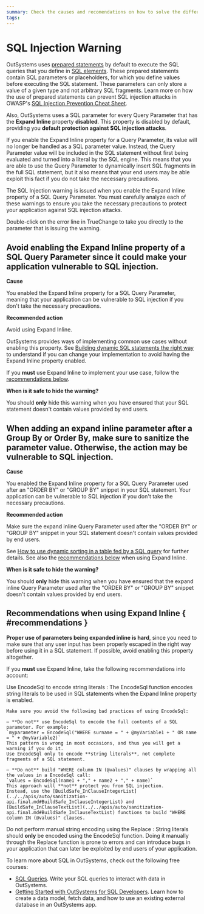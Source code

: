 ```yaml
---
summary: Check the causes and recomendations on how to solve the different SQL Injection TrueChange warnings
tags:
---
```


# SQL Injection Warning

OutSystems uses [prepared statements](<https://en.wikipedia.org/wiki/Prepared_statement>) by default to execute the SQL queries that you define in [SQL elements](<../../../develop/data/query/sql.md>). These prepared statements contain SQL parameters or placeholders, for which you define values before executing the SQL statement. These parameters can only store a value of a given type and not arbitrary SQL fragments. Learn more on how the use of prepared statements can prevent SQL injection attacks in OWASP's [SQL Injection Prevention Cheat Sheet](<https://www.owasp.org/index.php/SQL_Injection_Prevention_Cheat_Sheet>).

Also, OutSystems uses a SQL parameter for every Query Parameter that has the **Expand Inline** property **disabled**. This property is disabled by default, providing you **default protection against SQL injection attacks**.

If you enable the Expand Inline property for a Query Parameter, its value will no longer be handled as a SQL parameter value. Instead, the Query Parameter value will be included in the SQL statement without first being evaluated and turned into a literal by the SQL engine. This means that you are able to use the Query Parameter to dynamically insert SQL fragments in the full SQL statement, but it also means that your end users may be able exploit this fact if you do not take the necessary precautions.

The SQL Injection warning is issued when you enable the Expand Inline property of a SQL Query Parameter. You must carefully analyze each of these warnings to ensure you take the necessary precautions to protect your application against SQL injection attacks.

Double-click on the error line in TrueChange to take you directly to the parameter that is issuing the warning.

## Avoid enabling the Expand Inline property of a SQL Query Parameter since it could make your application vulnerable to SQL injection.

**Cause**

You enabled the Expand Inline property for a SQL Query Parameter, meaning that your application can be vulnerable to SQL injection if you don't take the necessary precautions.

**Recommended action**

Avoid using Expand Inline.

OutSystems provides ways of implementing common use cases without enabling this property. See [Building dynamic SQL statements the right way](<https://success.outsystems.com/Documentation/Best_Practices/Building_dynamic_SQL_statements_the_right_way>) to understand if you can change your implementation to avoid having the Expand Inline property enabled.

If you **must** use Expand Inline to implement your use case, follow the [recommendations below](#recommendations).

**When is it safe to hide the warning?**

You should **only** hide this warning when you have ensured that your SQL statement doesn't contain values provided by end users.

## When adding an expand inline parameter after a Group By or Order By, make sure to sanitize the parameter value. Otherwise, the action may be vulnerable to SQL injection.

**Cause**

You enabled the Expand Inline property for a SQL Query Parameter used after an "ORDER BY" or "GROUP BY" snippet in your SQL statement. Your application can be vulnerable to SQL injection if you don't take the necessary precautions.

**Recommended action**

Make sure the expand inline Query Parameter used after the "ORDER BY" or "GROUP BY" snippet in your SQL statement doesn't contain values provided by end users.

See [How to use dynamic sorting in a table fed by a SQL query](https://success.outsystems.com/Documentation/How-to_Guides/Development/How_to_use_the_List_Sort_Column_Widget_with_a_SQL_query) for further details. See also the [recommendations below](#recommendations) when using Expand Inline.

**When is it safe to hide the warning?**

You should **only** hide this warning when you have ensured that the expand inline Query Parameter used after the "ORDER BY" or "GROUP BY" snippet doesn't contain values provided by end users.

## Recommendations when using Expand Inline { #recommendations }

**Proper use of parameters being expanded inline is hard**, since you need to make sure that any user input has been properly escaped in the right way before using it in a SQL statement. If possible, avoid enabling this property altogether.

If you **must** use Expand Inline, take the following recommendations into account:

Use EncodeSql to encode string literals
:   The EncodeSql function encodes string literals to be used in SQL statements when the Expand Inline property is enabled.

    Make sure you avoid the following bad practices of using EncodeSql:

    — **Do not** use EncodeSql to encode the full contents of a SQL parameter. For example:  
    `myparameter = EncodeSql("WHERE surname = " + @myVariable1 + " OR name = " + @myVariable2)`  
    This pattern is wrong in most occasions, and thus you will get a warning if you do it.  
    Use EncodeSql only to encode **string literals**, not complete fragments of a SQL statement. 

    — **Do not** build "WHERE column IN (@values)" clauses by wrapping all the values in a EncodeSql call:  
    `values = EncodeSql(name1 + "," + name2 + "," + name)`  
    This approach will **not** protect you from SQL injection.  
    Instead, use the [BuildSafe_InClauseIntegerList](../../apis/auto/sanitization-api.final.md#BuildSafe_InClauseIntegerList) and [BuildSafe_InClauseTextList](../../apis/auto/sanitization-api.final.md#BuildSafe_InClauseTextList) functions to build "WHERE column IN (@values)" clauses.
    

Do not perform manual string encoding using the Replace
:   String literals should **only** be encoded using the EncodeSql function. Doing it manually through the Replace function is prone to errors and can introduce bugs in your application that can later be exploited by end users of your application.

<div class="info" markdown="1">

To learn more about SQL in OutSystems, check out the following free courses:

* [SQL Queries](https://www.outsystems.com/training/courses/146/sql-queries/). Write your SQL queries to interact with data in OutSystems.
* [Getting Started with OutSystems for SQL Developers](https://www.outsystems.com/training/courses/169/getting-started-with-outsystems-for-sql-developers/). Learn how to create a data model, fetch data, and how to use an existing external database in an OutSystems app.

</div>
